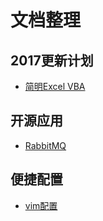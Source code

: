 # 文档整理

## 2017更新计划

- [简明Excel VBA](./excel.md)

## 开源应用

- [RabbitMQ](http://rabbitmq.mr-ping.com/AMQP/AMQP_0-9-1_Model_Explained.html) 


## 便捷配置

- [vim配置](https://github.com/ma6174/vim)
